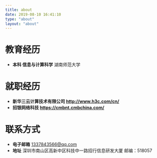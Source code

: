 ```yaml
---
title: about
date: 2019-08-10 16:41:10
type: "about"
layout: "about"
---
```



# 教育经历
* <b>本科 信息与计算科学</b>
湖南师范大学


# 就职经历
* <b>新华三云计算技术有限公司 http://www.h3c.com/cn/</b>
* <b>招银网络科技 https://cmbnt.cmbchina.com/</b>


# 联系方式
* <b>电子邮箱</b>
1337843566@qq.com
* <b>地址</b>
深圳市南山区高新中区科技中一路招行信息研发大厦  邮编：518057